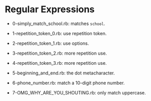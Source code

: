 # Regular Expressions

* 0-simply_match_school.rb: matches `school`.

* 1-repetition_token_0.rb: use repetition token.

* 2-repetition_token_1.rb: use options.

* 3-repetition_token_2.rb: more repetition use.

* 4-repetition_token_3.rb: more repetition use.

* 5-beginning_and_end.rb: the dot metacharacter.

* 6-phone_number.rb: match a 10-digit phone number.

* 7-OMG_WHY_ARE_YOU_SHOUTING.rb: only match uppercase.


